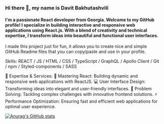 ### Hi there 👋, my name is Davit Bakhutashvili
#### I'm  a passionate React developer from Georgia. Welcome to my GitHub profile! I specialize in building interactive and responsive web applications using React.js. With a blend of creativity and technical expertise, I transform ideas into beautiful and functional user interfaces.
I made this project just for fun, it allows you to create nice and simple GitHub Readme files that you can copy/paste and use in your profile.

Skills:  REACT / JS / HTML / CSS / TypeScript / GraphQL / Apollo Client / Git / npm / Styled-components / SASS 


🚀 Expertise & Services:
🌟 Mastering React: Building dynamic and responsive web applications with ReactJS.
💻 User Interface Design: Transforming ideas into elegant and user-friendly interfaces.
🔧 Problem Solving: Tackling complex challenges with innovative frontend solutions.
⚡ Performance Optimization: Ensuring fast and efficient web applications for optimal user experience.




[![Anurag's GitHub stats](https://github-readme-stats.vercel.app/api?username=DavitBakhutashvili)](https://github.com/anuraghazra/github-readme-stats)
